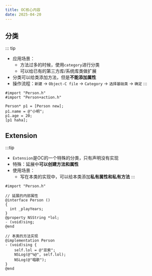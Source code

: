 ```yaml
---
title: OC核心内容
date: 2025-04-20
---
```

## 分类
::: tip
- 应用场景：
  - 方法过多的时候，使用`category`进行分类
  - 可以给已有的第三方库/系统库类做扩展
- 分类可以给类添加方法，但是**不能添加属性**
- 操作流程：`新建` -> `Object-C file` -> `Category` -> `选择基础类` -> `确定`
:::
```objc
#import "Person.h"
#import "Person+action.h"

Person* p1 = [Person new];
p1.name = @"小明";
p1.age = 20;
[p1 haha];
```

## Extension
:::tip
- `Extension`是OC的一个特殊的分类，只有声明没有实现
- 特殊：延展中**可以创建方法和属性**
- 使用场景：
  - 写在本类的实现中，可以给本类添加**私有属性和私有方法**
:::
```objc
#import "Person.h"

// 延展的内部属性
@interface Person ()
{
  int _playYears;
}
@property NSString *lol;
- (void)sing;
@end

// 本类的方法实现
@implementation Person
- (void)sing {
    self.lol = @"亚索";
    NSLog(@"%@", self.lol);
    NSLog(@"唱歌");
}
@end
```